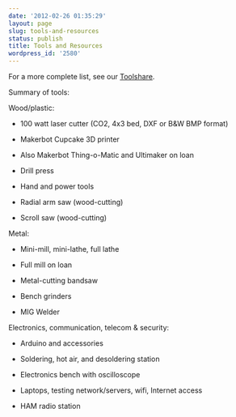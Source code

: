 ```yaml
---
date: '2012-02-26 01:35:29'
layout: page
slug: tools-and-resources
status: publish
title: Tools and Resources
wordpress_id: '2580'
---
```


For a more complete list, see our [Toolshare](http://toolshare.heatsynclabs.org).

Summary of tools:

Wood/plastic:



	
  * 100 watt laser cutter (CO2, 4x3 bed, DXF or B&W BMP format)

	
  * Makerbot Cupcake 3D printer

	
  * Also Makerbot Thing-o-Matic and Ultimaker on loan

	
  * Drill press

	
  * Hand and power tools

	
  * Radial arm saw (wood-cutting)

	
  * Scroll saw (wood-cutting)




Metal:





	
  * Mini-mill, mini-lathe, full lathe

	
  * Full mill on loan

	
  * Metal-cutting bandsaw

	
  * Bench grinders

	
  * MIG Welder




Electronics, communication, telecom & security:





	
  * Arduino and accessories

	
  * Soldering, hot air, and desoldering station

	
  * Electronics bench with oscilloscope

	
  * Laptops, testing network/servers, wifi, Internet access

	
  * HAM radio station


